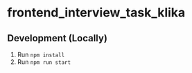 # frontend_interview_task_klika
## Development (Locally)

1. Run `npm install`
2. Run `npm run start`
